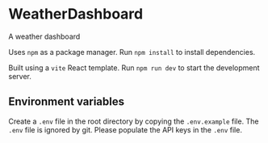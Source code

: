 # WeatherDashboard
A weather dashboard

Uses `npm` as a package manager. Run `npm install` to install dependencies.

Built using a `vite` React template. Run `npm run dev` to start the development server.

## Environment variables
Create a `.env` file in the root directory by copying the `.env.example` file. The `.env` file is ignored by git.
Please populate the API keys in the `.env` file.

